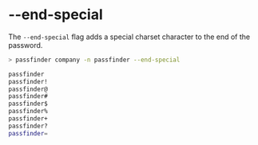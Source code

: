 # --end-special

The `--end-special` flag adds a special charset character to the end of the password.

```bash
> passfinder company -n passfinder --end-special

passfinder
passfinder!
passfinder@
passfinder#
passfinder$
passfinder%
passfinder+
passfinder?
passfinder=
```